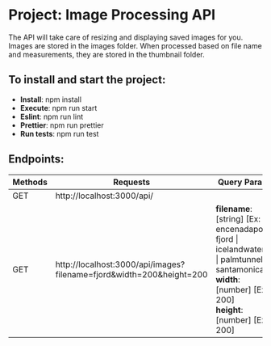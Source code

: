 # Project: Image Processing API

The API will take care of resizing and displaying saved images for you. Images are stored in the images folder. When processed based on file name and measurements, they are stored in the thumbnail folder.

## To install and start the project:

- **Install**: npm install
- **Execute**: npm run start
- **Eslint**: npm run lint
- **Prettier**: npm run prettier
- **Run tests**: npm run test

## Endpoints:

| Methods  | Requests                                                              | Query Params |
| -------- | --------------------------------------------------------------------- | ------------ |
| GET      | http://localhost:3000/api/                                            |              |
| GET      | http://localhost:3000/api/images?filename=fjord&width=200&height=200  | **filename**: \[string\] \[Ex: encenadaport \| fjord \| icelandwaterfall \| palmtunnel \| santamonica \] <br>**width**: \[number\] \[Ex: 200\]<br>**height**: \[number\] \[Ex: 200\] |
